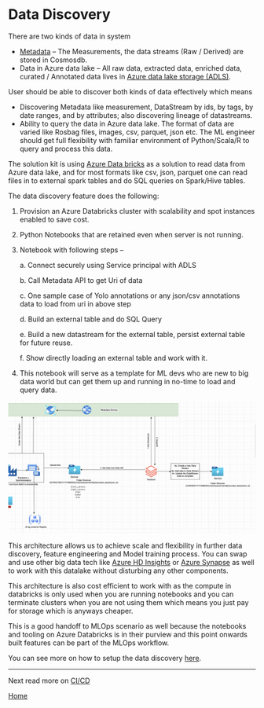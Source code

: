 # Data Discovery

There are two kinds of data in system
* [Metadata](data-model.md) – The Measurements, the data streams (Raw / Derived) are stored in Cosmosdb.
* Data in Azure data lake – All raw data, extracted data, enriched data, curated / Annotated data lives in [Azure data lake storage (ADLS)](https://learn.microsoft.com/en-us/azure/storage/blobs/data-lake-storage-introduction).

User should be able to discover both kinds of data effectively which means
* Discovering Metadata like measurement, DataStream by ids, by tags, by date ranges, and by attributes; also discovering lineage of datastreams.
* Ability to query the data in Azure data lake. The format of data are varied like Rosbag files, images, csv, parquet, json etc. The ML engineer should get full flexibility with familiar environment of Python/Scala/R to query and process this data.

The solution kit is using [Azure Data bricks](https://azure.microsoft.com/en-us/products/databricks/) as a solution to read data from Azure data lake, and for most formats like csv, json, parquet one can read files in to external spark tables and do SQL queries on Spark/Hive tables.

The data discovery feature does the following:
1. Provision an Azure Databricks cluster with scalability and spot instances enabled to save cost.
2. Python Notebooks that are retained even when server is not running.
3. Notebook with following steps –
    
    a. Connect securely using Service principal with ADLS
    
    b. Call Metadata API to get Uri of data
    
    c. One sample case of Yolo annotations or any json/csv annotations data to load from uri in above step
    
    d. Build an external table and do SQL Query
    
    e. Build a new datastream for the external table, persist external table for future reuse.
    
    f. Show directly loading an external table and work with it.

4. This notebook will serve as a template for ML devs who are new to big data world but can get them up and running in no-time to load and query data.

![Data Discovery](images/data-discovery.png)

This architecture allows us to achieve scale and flexibility in further data discovery, feature engineering and Model training process. You can swap and use other big data tech like [Azure HD Insights](https://azure.microsoft.com/en-us/products/hdinsight/) or [Azure Synapse](https://azure.microsoft.com/en-us/products/synapse-analytics/) as well to work with this datalake without disturbing any other components.

This architecture is also cost efficient to work with as the compute in databricks is only used when you are running notebooks and you can terminate clusters when you are not using them which means you just pay for storage which is anyways cheaper.

This is a good handoff to MLOps scenario as well because the notebooks and tooling on Azure Databricks is in their purview and this point onwards built features can be part of the MLOps workflow.

You can see more on how to setup the data discovery [here](../data-discovery/README.md).


---
Next read more on [CI/CD](ci-cd.md)

[Home](../README.md)